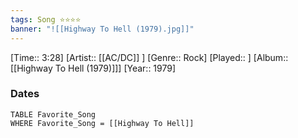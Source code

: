 ```yaml
---
tags: Song ⭐⭐⭐⭐ 
banner: "![[Highway To Hell (1979).jpg]]"
---
```

[Time:: 3:28]
[Artist:: [[AC/DC]] ]
[Genre:: Rock]
[Played:: ]
[Album:: [[Highway To Hell (1979)]]]
[Year:: 1979]
### Dates
````dataview
TABLE Favorite_Song
WHERE Favorite_Song = [[Highway To Hell]]
````